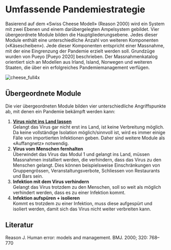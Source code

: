 # Umfassende Pandemiestrategie
Basierend auf dem «Swiss Cheese Modell» (Reason 2000) wird ein System mit zwei Ebenen und einem darübergelegten Ampelsystem gebildet. Vier übergeordnete Module bilden die Hauptgliederungsebene. Jedes dieser Module enthält eine unterschiedliche Anzahl von weiteren Komponenten («Käsescheiben»). Jede dieser Komponenten entspricht einer Massnahme, mit der eine Eingrenzung der Pandemie erzielt werden soll. Grundzüge wurden von Pueyo [Pueyo 2020] beschrieben. Der Massnahmenkatalog orientiert sich an Modellen aus Irland, Island, Norwegen und weiteren Staaten, die über ein erfolgreiches Pandemiemanagement verfügen.

![cheese_full4x](https://user-images.githubusercontent.com/46749603/102410792-58896680-3ff1-11eb-9219-f82bdc544e0e.png)

## Übergeordnete Module
Die vier übergeordneten Module bilden vier unterschiedliche Angriffspunkte ab, mit denen ein Pandemie bekämpft werden kann:

1. **[Virus nicht ins Land lassen](modul1)**<br/>Gelangt das Virus gar nicht erst ins Land, ist keine Verbreitung möglich. Da keine vollständige Isolation möglich/sinnvoll ist, wird es immer einige Fälle von importierten Infektionen geben. Daher sind weitere Module als «Auffangnetz» notwendig.
1. **Virus vom Menschen fernhalten**<br/>Überwindet das Virus das Modul 1 und gelangt ins Land, müssen Massnahmen installiert werden, die verhindern, dass das Virus zu den Menschen gelangt. Dies können beispielsweise Einschränkungen von Gruppengrössen, Veranstaltungsverbote, Schliessen von Restaurants und Bars sein.
1. **Infektion mit dem Virus verhindern**<br/>Gelangt das Virus trotzdem zu den Menschen, soll so weit als möglich verhindert werden, dass es zu einer Infektion kommt.
1. **Infektion aufspüren + isolieren**<br/>Kommt es trotzdem zu einer Infektion, muss diese aufgespürt und isoliert werden, damit sich das Virus nicht weiter verbreiten kann.

## Literatur
Reason J. Human error: models and management. BMJ. 2000; 320: 768–770
